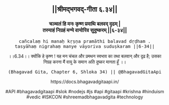 <center><h2>||श्रीमद्‍भगवद्‍-गीता ६.३४||</h2>
<h3>चञ्चलं हि मनः कृष्ण प्रमाथि बलवद् दृढम् |<br/>तस्याहं निग्रहं मन्ये वायोरिव सुदुष्करम् ||६-३४||</h3>
<pre>cañcalaṃ hi manaḥ kṛṣṇa pramāthi balavad dṛḍham .<br/>tasyāhaṃ nigrahaṃ manye vāyoriva suduṣkaram ||6-34||</pre>
<p>।।6.34।। क्योंकि हे कृष्ण ! यह मन चंचल और प्रमथन स्वभाव का तथा बलवान् और दृढ़ है; उसका निग्रह करना मैं वायु के समान अति दुष्कर मानता हूँ ।।</p>
<pre>(Bhagavad Gita, Chapter 6, Shloka 34) || @BhagavadGitaApi</pre><p>https://docs.bhagavadgitaapi.in/</p><p>#API #bhagavadgitaapi #slok #nodejs #js #api #gitaapi #krishna #hinduism #vedic #ISKCON #shreemadbhagavadgita #technology</p></center>